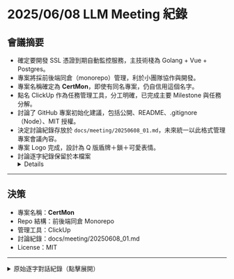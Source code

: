 # 2025/06/08 LLM Meeting 紀錄

## 會議摘要

- 確定要開發 SSL 憑證到期自動監控服務，主技術棧為 Golang + Vue + Postgres。
- 專案將採前後端同倉（monorepo）管理，利於小團隊協作與開發。
- 專案名稱確定為 **CertMon**，即使有同名專案，仍自信用這個名字。
- 點名 ClickUp 作為任務管理工具，分工明確，已完成主要 Milestone 與任務分解。
- 討論了 GitHub 專案初始化建議，包括公開、README、.gitignore（Node）、MIT 授權。
- 決定討論紀錄存放於 `docs/meeting/20250608_01.md`，未來統一以此格式管理專案會議內容。
- 專案 Logo 完成，設計為 Q 版盾牌＋鎖＋可愛表情。
- 討論逐字紀錄保留於本檔案 <details> 區塊，方便未來溯源。

---

## 決策

- 專案名稱：**CertMon**
- Repo 結構：前後端同倉 Monorepo
- 管理工具：ClickUp
- 討論紀錄：docs/meeting/20250608_01.md
- License：MIT

---

<details>
<summary>原始逐字對話紀錄（點擊展開）</summary>
...existing code...
